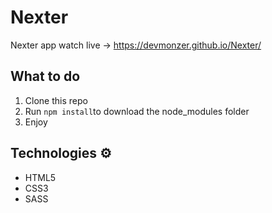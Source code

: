 # Nexter

Nexter app watch live -> https://devmonzer.github.io/Nexter/ 

## What to do 
1. Clone this repo     
2. Run `npm install`to download the node_modules folder   
3. Enjoy   
   
## Technologies ⚙️  

* HTML5   
* CSS3 
* SASS

 
 
